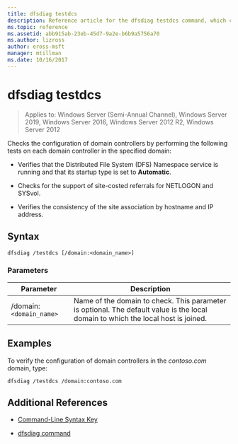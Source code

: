 ```yaml
---
title: dfsdiag testdcs
description: Reference article for the dfsdiag testdcs command, which checks the configuration of domain controllers in the specified domain.
ms.topic: reference
ms.assetid: abb915ab-23eb-45d7-9a2e-b6b9a5756a70
ms.author: lizross
author: eross-msft
manager: mtillman
ms.date: 10/16/2017
---
```


# dfsdiag testdcs

> Applies to: Windows Server (Semi-Annual Channel), Windows Server 2019, Windows Server 2016, Windows Server 2012 R2, Windows Server 2012

Checks the configuration of domain controllers by performing the following tests on each domain controller in the specified domain:

- Verifies that the Distributed File System (DFS) Namespace service is running and that its startup type is set to **Automatic**.

- Checks for the support of site-costed referrals for NETLOGON and SYSvol.

- Verifies the consistency of the site association by hostname and IP address.

## Syntax

```
dfsdiag /testdcs [/domain:<domain_name>]
```

### Parameters

| Parameter | Description |
| --------- | ----------- |
| /domain:`<domain_name>` | Name of the domain to check. This parameter is optional. The default value is the local domain to which the local host is joined. |

## Examples

To verify the configuration of domain controllers in the *contoso.com* domain, type:

```
dfsdiag /testdcs /domain:contoso.com
```

## Additional References

- [Command-Line Syntax Key](command-line-syntax-key.md)

- [dfsdiag command](dfsdiag.md)
